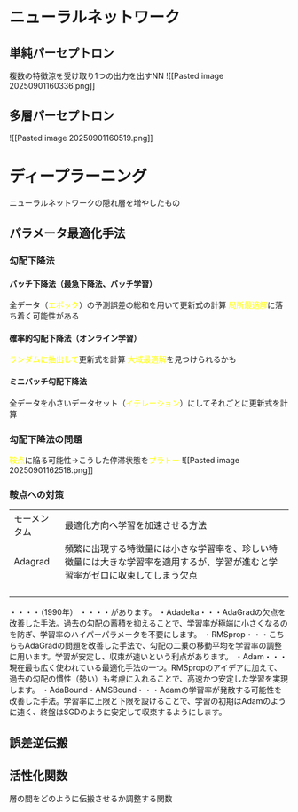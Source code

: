 # ニューラルネットワーク
## 単純パーセプトロン
複数の特徴涼を受け取り1つの出力を出すNN
![[Pasted image 20250901160336.png]]
## 多層パーセプトロン
![[Pasted image 20250901160519.png]]
# ディープラーニング
ニューラルネットワークの隠れ層を増やしたもの
## パラメータ最適化手法
### 勾配下降法
#### バッチ下降法（最急下降法、バッチ学習）
全データ（<font color="#ffff00">エポック</font>）の予測誤差の総和を用いて更新式の計算
<font color="#ffff00">局所最適解</font>に落ち着く可能性がある
#### 確率的勾配下降法（オンライン学習）
<font color="#ffff00">ランダムに抽出して</font>更新式を計算
<font color="#ffff00">大域最適解</font>を見つけられるかも
#### ミニバッチ勾配下降法
全データを小さいデータセット（<font color="#ffff00">イテレーション</font>）にしてそれごとに更新式を計算

### 勾配下降法の問題
<font color="#ffff00">鞍点</font>に陥る可能性→こうした停滞状態を<font color="#ffff00">プラトー</font>
![[Pasted image 20250901162518.png]]
### 鞍点への対策


|         |                                                                 |
| ------- | --------------------------------------------------------------- |
| モーメンタム  | 最適化方向へ学習を加速させる方法                                                |
| Adagrad | 頻繁に出現する特徴量には小さな学習率を、珍しい特徴量には大きな学習率を適用するが、学習が進むと学習率がゼロに収束してしまう欠点 |
|         |                                                                 |
|         |                                                                 |
|         |                                                                 |
|         |                                                                 |

・・・・（1990年）
・・・・があります。
・Adadelta・・・AdaGradの欠点を改善した手法。過去の勾配の蓄積を抑えることで、学習率が極端に小さくなるのを防ぎ、学習率のハイパーパラメータを不要にします。
・RMSprop・・・こちらもAdaGradの問題を改善した手法で、勾配の二乗の移動平均を学習率の調整に用います。学習が安定し、収束が速いという利点があります。
・Adam・・・現在最も広く使われている最適化手法の一つ。RMSpropのアイデアに加えて、過去の勾配の慣性（勢い）も考慮に入れることで、高速かつ安定した学習を実現します。
・AdaBound・AMSBound・・・Adamの学習率が発散する可能性を改善した手法。学習率に上限と下限を設けることで、学習の初期はAdamのように速く、終盤はSGDのように安定して収束するようにします。
## 誤差逆伝搬

## 活性化関数
層の間をどのように伝搬させるか調整する関数
### 



